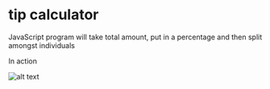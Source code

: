 # tip calculator
JavaScript program will take total amount, put in a percentage and then split amongst individuals


In action

![alt text](https://imgur.com/95g9w3m.png)
 
